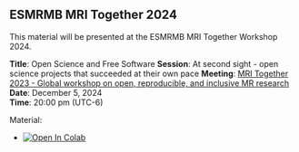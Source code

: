 ## ESMRMB MRI Together 2024

This material will be presented at the ESMRMB MRI Together Workshop 2024.

**Title**: Open Science and Free Software
**Session**: At second sight - open science projects that succeeded at their own pace
**Meeting**: [MRI Together 2023 - Global workshop on open, reproducible, and inclusive MR research](https://mritogether.esmrmb.org/24m/)
**Date**: December 5, 2024  
**Time**: 20:00 pm (UTC-6)


Material:
- [![Open In Colab](https://colab.research.google.com/assets/colab-badge.svg)](https://colab.research.google.com/github/mrirecon/bart-workshop/blob/master/mri_together_2024/bart_mritogether_2024.ipynb)


